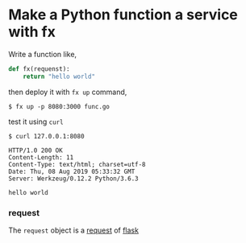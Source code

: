 # Make a Python function a service with fx

Write a function like,

```python
def fx(requenst):
    return "hello world"
```

then deploy it with `fx up` command,

```shell
$ fx up -p 8080:3000 func.go
```

test it using `curl`

```shell
$ curl 127.0.0.1:8080

HTTP/1.0 200 OK
Content-Length: 11
Content-Type: text/html; charset=utf-8
Date: Thu, 08 Aug 2019 05:33:32 GMT
Server: Werkzeug/0.12.2 Python/3.6.3

hello world
```

### request

The `request` object is a [request](https://flask.palletsprojects.com/en/1.1.x/api/#flask.request) of [flask](https://github.com/pallets/flask)
